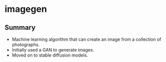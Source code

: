 # imagegen

## Summary
- Machine learning algorithm that can create an image from a collection of photographs.
- Initially used a GAN to generate images.
- Moved on to stable diffusion models.
